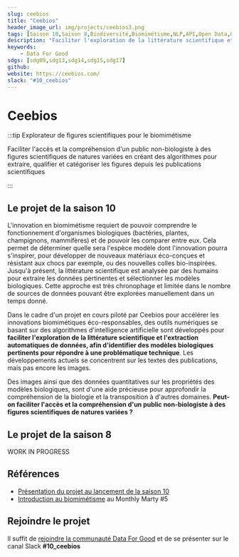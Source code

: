 ```yaml
---
slug: ceebios
title: "Ceebios"
header_image_url: img/projects/ceebios3.png
tags: [Saison 10,Saison 8,Biodiversité,Biomimétisme,NLP,API,Open Data,Graph Networks,sdg14,sdg15]
description: "Faciliter l'exploration de la littérature scientifique et l'extraction automatiques de données, afin d'identifier des modèles biologiques pertinents pour répondre à une problématique technique grâce au biomimétisme, l'innovation frugale inspirée du vivant."
keywords:
    - Data For Good
sdgs: [sdg09,sdg13,sdg14,sdg15,sdg17]
github: 
website: https://ceebios.com/
slack: "#10_ceebios"
---
```


# Ceebios

:::tip Explorateur de figures scientifiques pour le biomimétisme

Faciliter l'accès et la compréhension d'un public non-biologiste à des figures scientifiques de natures variées en créant des algorithmes pour extraire, qualifier et catégoriser les figures depuis les publications scientifiques

:::

## Le projet de la saison 10

L'innovation en biomimétisme requiert de pouvoir comprendre le fonctionnement d'organismes biologiques (bactéries, plantes, champignons, mammifères) et de pouvoir les comparer entre eux. Cela permet de déterminer quelle sera l'espèce modèle dont l'innovation pourra s'inspirer, pour développer de nouveaux matériaux éco-conçues et résistant aux chocs par exemple, ou des nouvelles colles bio-inspirées. Jusqu'à présent, la littérature scientifique est analysée par des humains pour extraire les données pertinentes et sélectionner les modèles biologiques. Cette approche est très chronophage et limitée dans le nombre de sources de données pouvant être explorées manuellement dans un temps donné.

Dans le cadre d'un projet en cours piloté par Ceebios pour accélérer les innovations biomimétiques éco-responsables, des outils numériques se basant sur des algorithmes d'intelligence artificielle sont développés pour **faciliter l'exploration de la littérature scientifique et l'extraction automatiques de données, afin d'identifier des modèles biologiques pertinents pour répondre à une problématique technique**. Les développements actuels se concentrent sur les textes des publications, mais pas encore les images.

Des images ainsi que des données quantitatives sur les propriétés des modèles biologiques, sont d'une aide précieuse pour approfondir la compréhension de la biologie et la transposition à d'autres domaines. **Peut-on faciliter l'accès et la compréhension d'un public non-biologiste à des figures scientifiques de natures variées ?**


## Le projet de la saison 8
WORK IN PROGRESS

## Références
- [Présentation du projet au lancement de la saison 10](https://www.youtube.com/watch?v=bnAXCjD2l80&t=4251s)
- [Introduction au biomimétisme](https://www.youtube.com/watch?v=Lgnypz2N-Fc&t=4773s) au Monthly Marty #5

## Rejoindre le projet
Il suffit de [rejoindre la communauté Data For Good](/join) et de se présenter sur le canal Slack **#10_ceebios**

